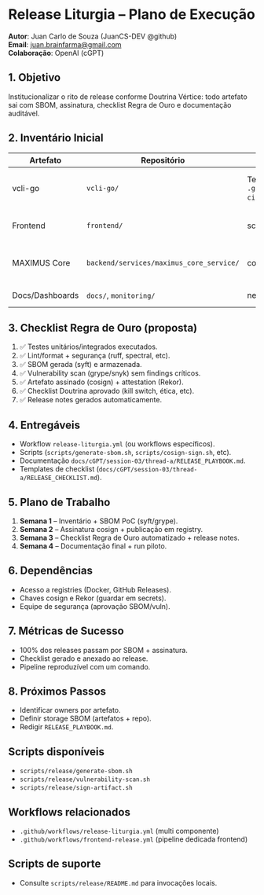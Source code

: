 # Release Liturgia – Plano de Execução

**Autor**: Juan Carlo de Souza (JuanCS-DEV @github)  
**Email**: juan.brainfarma@gmail.com  
**Colaboração**: OpenAI (cGPT)

## 1. Objetivo
Institucionalizar o rito de release conforme Doutrina Vértice: todo artefato sai com SBOM, assinatura, checklist Regra de Ouro e documentação auditável.

## 2. Inventário Inicial
| Artefato | Repositório | Pipeline atual | Observações |
|----------|-------------|----------------|-------------|
| vcli-go | `vcli-go/` | Templates `.github/workflows/templates/service-ci*.yml` (build/test) | Sem SBOM/assinatura. Releases manuais. |
| Frontend | `frontend/` | scripts npm locais | Necessário workflow build + SBOM. |
| MAXIMUS Core | `backend/services/maximus_core_service/` | comandos make + scripts | Sem pipeline centralizada; múltiplos serviços. |
| Docs/Dashboards | `docs/`, `monitoring/` | nenhuma | produzir pacote estático. |

## 3. Checklist Regra de Ouro (proposta)
1. ✅ Testes unitários/integrados executados.
2. ✅ Lint/format + segurança (ruff, spectral, etc).
3. ✅ SBOM gerada (syft) e armazenada.
4. ✅ Vulnerability scan (grype/snyk) sem findings críticos.
5. ✅ Artefato assinado (cosign) + attestation (Rekor).
6. ✅ Checklist Doutrina aprovado (kill switch, ética, etc).
7. ✅ Release notes gerados automaticamente.

## 4. Entregáveis
- Workflow `release-liturgia.yml` (ou workflows específicos).
- Scripts (`scripts/generate-sbom.sh`, `scripts/cosign-sign.sh`, etc).
- Documentação `docs/cGPT/session-03/thread-a/RELEASE_PLAYBOOK.md`.
- Templates de checklist (`docs/cGPT/session-03/thread-a/RELEASE_CHECKLIST.md`).

## 5. Plano de Trabalho
1. **Semana 1** – Inventário + SBOM PoC (syft/grype).
2. **Semana 2** – Assinatura cosign + publicação em registry.
3. **Semana 3** – Checklist Regra de Ouro automatizado + release notes.
4. **Semana 4** – Documentação final + run piloto.

## 6. Dependências
- Acesso a registries (Docker, GitHub Releases).
- Chaves cosign e Rekor (guardar em secrets).
- Equipe de segurança (aprovação SBOM/vuln).

## 7. Métricas de Sucesso
- 100% dos releases passam por SBOM + assinatura.
- Checklist gerado e anexado ao release.
- Pipeline reproduzível com um comando.

## 8. Próximos Passos
- Identificar owners por artefato.
- Definir storage SBOM (artefatos + repo).
- Redigir `RELEASE_PLAYBOOK.md`.

## Scripts disponíveis
- `scripts/release/generate-sbom.sh`
- `scripts/release/vulnerability-scan.sh`
- `scripts/release/sign-artifact.sh`

## Workflows relacionados
- `.github/workflows/release-liturgia.yml` (multi componente)
- `.github/workflows/frontend-release.yml` (pipeline dedicada frontend)

## Scripts de suporte
- Consulte `scripts/release/README.md` para invocações locais.
